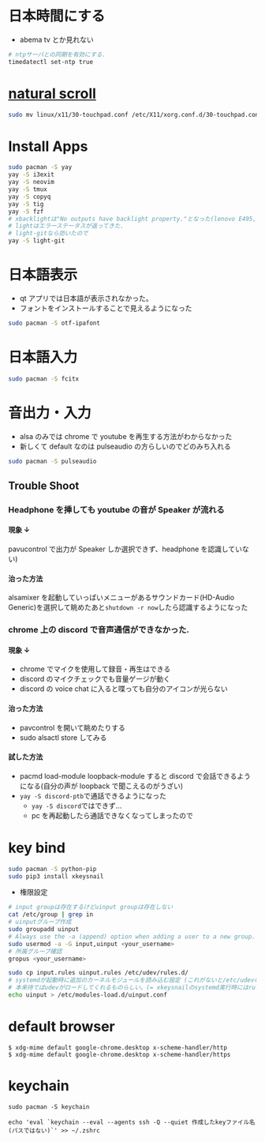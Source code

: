 # 日本時間にする

-   abema tv とか見れない

```sh
# ntpサーバとの同期を有効にする.
timedatectl set-ntp true
```

# [natural scroll](https://wiki.archlinux.org/index.php/Libinput)

```sh
sudo mv linux/x11/30-touchpad.conf /etc/X11/xorg.conf.d/30-touchpad.conf
```

# Install Apps

```sh
sudo pacman -S yay
yay -S i3exit
yay -S neovim
yay -S tmux
yay -S copyq
yay -S tig
yay -S fzf
# xbacklightは"No outputs have backlight property."となった(lenovo E495, AMD)
# lightはエラーステータスが返ってきた.
# light-gitなら効いたので
yay -S light-git

```

# 日本語表示

-   qt アプリでは日本語が表示されなかった。
-   フォントをインストールすることで見えるようになった

```sh
sudo pacman -S otf-ipafont
```

# 日本語入力

```sh
sudo pacman -S fcitx
```

# 音出力・入力

-   alsa のみでは chrome で youtube を再生する方法がわからなかった
-   新しくて default なのは pulseaudio の方らしいのでどのみち入れる

```sh
sudo pacman -S pulseaudio
```

## Trouble Shoot

### Headphone を挿しても youtube の音が Speaker が流れる

#### 現象 ↓

pavucontrol で出力が Speaker しか選択できず、headphone を認識していない)

#### 治った方法

alsamixer を起動していっぱいメニューがあるサウンドカード(HD-Audio Generic)を選択して眺めたあと`shutdown -r now`したら認識するようになった

### chrome 上の discord で音声通信ができなかった.

#### 現象 ↓

-   chrome でマイクを使用して録音・再生はできる
-   discord のマイクチェックでも音量ゲージが動く
-   discord の voice chat に入ると喋っても自分のアイコンが光らない

#### 治った方法

-   pavcontrol を開いて眺めたりする
-   sudo alsactl store してみる

#### 試した方法

-   pacmd load-module loopback-module すると discord で会話できるようになる(自分の声が loopback で聞こえるのがうざい)
-   `yay -S discord-ptb`で通話できるようになった
    -   `yay -S discord`ではできず...
    -   pc を再起動したら通話できなくなってしまったので

# key bind

```sh
sudo pacman -S python-pip
sudo pip3 install xkeysnail
```

-   権限設定

```sh
# input groupは存在するけどuinput groupは存在しない
cat /etc/group | grep in
# uinputグループ作成
sudo groupadd uinput
# Always use the -a (append) option when adding a user to a new group. If you omit the -a option, the user will be removed from any groups not listed after the -G option.
sudo usermod -a -G input,uinput <your_username>
# 所属グループ確認
gropus <your_username>

sudo cp input.rules uinput.rules /etc/udev/rules.d/
# systemdが起動時に追加のカーネルモジュールを読み込む設定 (これがないと/etc/udevの権限が反映されなかった)
# 本来待てばudevがロードしてくれるものらしい。(= xkeysnailのsystemd実行時にはrulesがロードされてない?)
echo uinput > /etc/modules-load.d/uinput.conf

```

# default browser

```
$ xdg-mime default google-chrome.desktop x-scheme-handler/http
$ xdg-mime default google-chrome.desktop x-scheme-handler/https
```

# keychain

```
sudo pacman -S keychain

echo 'eval `keychain --eval --agents ssh -Q --quiet 作成したkeyファイル名(パスではない)`' >> ~/.zshrc
```
